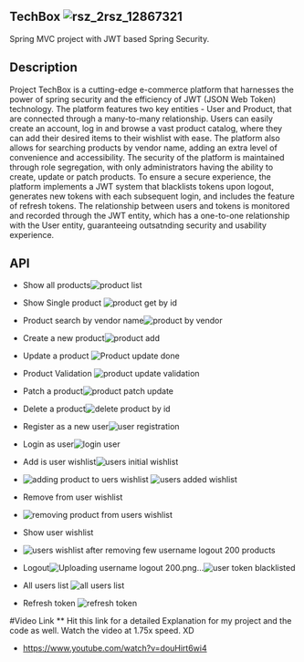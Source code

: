 

## TechBox ![rsz_2rsz_12867321](https://user-images.githubusercontent.com/55769297/215489393-c250b531-ab37-4407-bbe4-f0040dea8356.png)





Spring MVC project with JWT based Spring Security. 
## Description
Project TechBox is a cutting-edge e-commerce platform that harnesses the power of spring security and the efficiency of JWT (JSON Web Token) technology. The platform features two key entities - User and Product, that are connected through a many-to-many relationship. Users can easily create an account, log in and browse a vast product catalog, where they can add their desired items to their wishlist with ease. The platform also allows for searching products by vendor name, adding an extra level of convenience and accessibility. The security of the platform is maintained through role segregation, with only administrators having the ability to create, update or patch products. To ensure a secure experience, the platform implements a JWT system that blacklists tokens upon logout, generates new tokens with each subsequent login, and includes the feature of refresh tokens. The relationship between users and tokens is monitored and recorded through the JWT entity, which has a one-to-one relationship with the User entity, guaranteeing outsatnding security and usability experience.
## API
- Show all products![product list](https://user-images.githubusercontent.com/55769297/215486554-c8ed5fda-dc60-4399-bb4e-88f6f2137a43.png)
- Show Single product ![product get by id](https://user-images.githubusercontent.com/55769297/215486858-f9a16a14-9781-4ed8-99ea-3e5e89c4943f.png)
- Product search by vendor name![product by vendor](https://user-images.githubusercontent.com/55769297/215487159-52ecc342-469a-478e-8c8a-88937e7311f9.png)
- Create a new product![product add](https://user-images.githubusercontent.com/55769297/215487207-b7d6494b-bd1d-4b94-8fb3-5d1242948972.png)
- Update a product ![Product update done](https://user-images.githubusercontent.com/55769297/215487282-58389f8a-0a4e-4d38-aea8-8ef64596989f.png)
- Product Validation
![product update validation](https://user-images.githubusercontent.com/55769297/215488664-3debcbed-b6ee-473e-960c-1d88f6e43c8d.png)

- Patch a product![product patch update](https://user-images.githubusercontent.com/55769297/215487312-6a51618e-0d41-4da0-acb9-5a4e32ff36fd.png)
- Delete a product![delete product by id](https://user-images.githubusercontent.com/55769297/215487372-ae98b09f-dccc-4506-b5a3-e78e66f94d80.png)
- Register as a new user![user registration](https://user-images.githubusercontent.com/55769297/215487456-221df31c-4b29-4345-97c7-4f77c563b0e5.png)
- Login as user![login user](https://user-images.githubusercontent.com/55769297/215487532-d7a12417-7c7d-4228-8408-759b7094b2ea.png)
- Add is user wishlist![users initial wishlist](https://user-images.githubusercontent.com/55769297/215487615-7581980f-73a7-4525-9880-0cc5559a0d66.png)
- ![adding product to uers wishlist](https://user-images.githubusercontent.com/55769297/215487724-c1f8f9b3-2022-49cd-8fc5-f5d7627a7141.png)
![users added wishlist](https://user-images.githubusercontent.com/55769297/215487764-19aaa449-2390-4591-9a4b-48bba22151cf.png)

- Remove from user wishlist
- ![removing product from users wishlist](https://user-images.githubusercontent.com/55769297/215487789-c5fa257d-08bf-4b25-ad2f-0f9fb4d89cd6.png)

- Show user wishlist
- ![users wishlist after removing few ![username logout 200](https://user-images.githubusercontent.com/55769297/215488181-c79afe49-a5cf-4f0a-96a8-91442432bf37.png)
products](https://user-images.githubusercontent.com/55769297/215487840-e210a19a-1b83-449e-928c-df7fc49efe76.png)
- Logout![Uploading username logout 200.png…]()![user token blacklisted](https://user-images.githubusercontent.com/55769297/215488227-e8ffc39a-2447-4a44-99b6-1d1890cd3e19.png)
- All users list
![all users list](https://user-images.githubusercontent.com/55769297/215488409-2037aa36-a025-4ff6-9b3b-d958ddc05388.png)
- Refresh token
![refresh token](https://user-images.githubusercontent.com/55769297/215488460-76a9d70d-0e62-4475-b392-f7138c4ffb99.png)

#Video Link 
** Hit this link for a detailed Explanation for my project and the code as well. Watch the video at 1.75x speed. XD
- https://www.youtube.com/watch?v=douHirt6wi4

